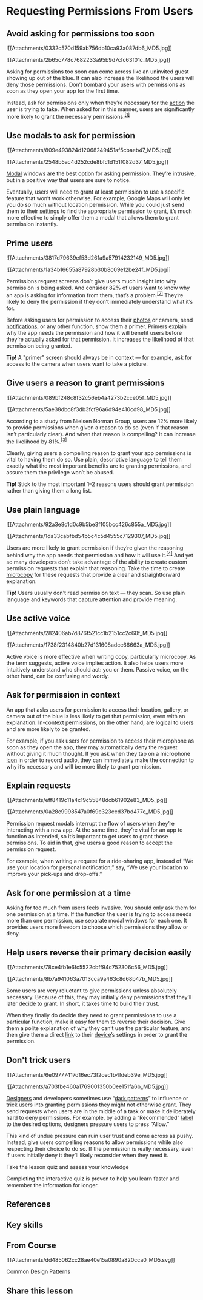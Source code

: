 # Requesting Permissions From Users 
## Avoid asking for permissions too soon

![[Attachments/0332c570d159ab756db10ca93a087db6_MD5.jpg]]

![[Attachments/2b65c778c7682233a95b9d7cfc63f01c_MD5.jpg]]

Asking for permissions too soon can come across like an uninvited guest showing up out of the blue. It can also increase the likelihood the users will deny those permissions. Don’t bombard your users with permissions as soon as they open your app for the first time.

Instead, ask for permissions only when they’re necessary for the [action](https://app.uxcel.com/glossary/actions) the user is trying to take. When asked for in this manner, users are significantly more likely to grant the necessary permissions.<sup><a href="moz-extension://1fff0f8b-616f-485f-8cf3-32584a1a9298/#anchor-1" rel="noopener noreferrer" applinkanchor="">[1]</a></sup>

## Use modals to ask for permission

![[Attachments/809e493824d12068249451af5cbaeb47_MD5.jpg]]

![[Attachments/2548b5ac4d252cde8bfc1d151f082d37_MD5.jpg]]

[Modal](https://app.uxcel.com/glossary/modals) windows are the best option for asking permission. They’re intrusive, but in a positive way that users are sure to notice. 

Eventually, users will need to grant at least permission to use a specific feature that won’t work otherwise. For example, Google Maps will only let you do so much without location permission. While you could just send them to their [settings](https://app.uxcel.com/glossary/settings) to find the appropriate permission to grant, it’s much more effective to simply offer them a modal that allows them to grant permission instantly.

## Prime users

![[Attachments/3817d79639ef53d261a9a57914232149_MD5.jpg]]

![[Attachments/1a34b16655a87928b30b8c09e12be24f_MD5.jpg]]

Permissions request screens don’t give users much insight into why permission is being asked. And consider 82% of users want to know why an app is asking for information from them, that’s a problem.<sup><a href="moz-extension://1fff0f8b-616f-485f-8cf3-32584a1a9298/#anchor-2" rel="noopener noreferrer" applinkanchor="">[2]</a></sup> They’re likely to deny the permission if they don’t immediately understand what it’s for.

Before asking users for permission to access their [photos](https://app.uxcel.com/glossary/photos) or camera, send [notifications](https://app.uxcel.com/glossary/notifications), or any other function, show them a primer. Primers explain why the app needs the permission and how it will benefit users before they’re actually asked for that permission. It increases the likelihood of that permission being granted.

**Tip!** A "primer" screen should always be in context — for example, ask for access to the camera when users want to take a picture.

## Give users a reason to grant permissions

![[Attachments/089bf248c8f32c56eb4a4273b2cce05f_MD5.jpg]]

![[Attachments/5ae38dbc8f3db3fcf96a6d94e410cd98_MD5.jpg]]

According to a study from Nielsen Norman Group, users are 12% more likely to provide permissions when given a reason to do so (even if that reason isn’t particularly clear). And when that reason is compelling? It can increase the likelihood by 81%.<sup><a href="moz-extension://1fff0f8b-616f-485f-8cf3-32584a1a9298/#anchor-3" rel="noopener noreferrer" applinkanchor="">[3]</a></sup>

Clearly, giving users a compelling reason to grant your app permissions is vital to having them do so. Use plain, descriptive language to tell them exactly what the most important benefits are to granting permissions, and assure them the privilege won’t be abused.

**Tip!** Stick to the most important 1–2 reasons users should grant permission rather than giving them a long list.

## Use plain language

![[Attachments/92a3e8c1d0c9b5be3f105bcc426c855a_MD5.jpg]]

![[Attachments/1da33cabfbd54b5c4c5d4555c7129307_MD5.jpg]]

Users are more likely to grant permission if they’re given the reasoning behind why the app needs that permission and how it will use it.<sup><a href="moz-extension://1fff0f8b-616f-485f-8cf3-32584a1a9298/#anchor-4" rel="noopener noreferrer" applinkanchor="">[4]</a></sup> And yet so many developers don’t take advantage of the ability to create custom permission requests that explain that reasoning. Take the time to create [microcopy](https://app.uxcel.com/glossary/ux-microcopy) for these requests that provide a clear and straightforward explanation.

**Tip!** Users usually don't read permission text — they scan. So use plain language and keywords that capture attention and provide meaning. 

## Use active voice

![[Attachments/282406ab7d876f521cc1b2151cc2c60f_MD5.jpg]]

![[Attachments/1738f2314840b27d131608adce66663a_MD5.jpg]]

Active voice is more effective when writing copy, particularly microcopy. As the term suggests, active voice implies action. It also helps users more intuitively understand who should act: you or them. Passive voice, on the other hand, can be confusing and wordy.

## Ask for permission in context

An app that asks users for permission to access their location, gallery, or camera out of the blue is less likely to get that permission, even with an explanation. In-context permissions, on the other hand, are logical to users and are more likely to be granted.

For example, if you ask users for permission to access their microphone as soon as they open the app, they may automatically deny the request without giving it much thought. If you ask when they tap on a microphone [icon](https://app.uxcel.com/glossary/icons) in order to record audio, they can immediately make the connection to why it’s necessary and will be more likely to grant permission.

## Explain requests

![[Attachments/eff8419c11a4c19c55848dcb61902e83_MD5.jpg]]

![[Attachments/0a28e9998547a0f69e323ccd37bd477e_MD5.jpg]]

Permission request modals interrupt the flow of users when they’re interacting with a new app. At the same time, they’re vital for an app to function as intended, so it’s important to get users to grant those permissions. To aid in that, give users a good reason to accept the permission request.

For example, when writing a request for a ride-sharing app, instead of “We use your location for personal notification,” say, “We use your location to improve your pick-ups and drop-offs.”

## Ask for one permission at a time

Asking for too much from users feels invasive. You should only ask them for one permission at a time. If the function the user is trying to access needs more than one permission, use separate modal windows for each one. It provides users more freedom to choose which permissions they allow or deny.

## Help users reverse their primary decision easily

![[Attachments/78ce4fb1e6fc5522cbff94c752306c56_MD5.jpg]]

![[Attachments/8b7a941063a7013cca9a463c8d68b47b_MD5.jpg]]

Some users are very reluctant to give permissions unless absolutely necessary. Because of this, they may initially deny permissions that they’ll later decide to grant. In short, it takes time to build their trust.

When they finally do decide they need to grant permissions to use a particular function, make it easy for them to reverse their decision. Give them a polite explanation of why they can’t use the particular feature, and then give them a direct [link](https://app.uxcel.com/glossary/links) to their [device](https://app.uxcel.com/glossary/device)’s settings in order to grant the permission.

## Don't trick users

![[Attachments/6e09777417d16ec73f2cec1b4fdeb39e_MD5.jpg]]

![[Attachments/a703fbe460a1769001350b0ee151fa6b_MD5.jpg]]

[Designers](https://app.uxcel.com/glossary/designer) and developers sometimes use “[dark patterns](https://app.uxcel.com/glossary/dark-pattern)” to influence or trick users into granting permissions they might not otherwise grant. They send requests when users are in the middle of a task or make it deliberately hard to deny permissions. For example, by adding a “Recommended” [label](https://app.uxcel.com/glossary/labels) to the desired options, designers pressure users to press “Allow.”

This kind of undue pressure can ruin user trust and come across as pushy. Instead, give users compelling reasons to allow permissions while also respecting their choice to do so. If the permission is really necessary, even if users initially deny it they’ll likely reconsider when they need it.

Take the lesson quiz and assess your knowledge

Completing the interactive quiz is proven to help you learn faster and remember the information for longer.

## References

## Key skills

## From Course

![[Attachments/dd485062cc28ae40e15a0890a820cca0_MD5.svg]]

Common Design Patterns

## Share this lesson